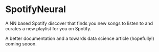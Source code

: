 # SpotifyNeural
A NN based Spotify discover that finds you new songs to listen to and curates a new playlist for you on Spotify.

A better documentation and a towards data science article (hopefully!) coming sooon. 
